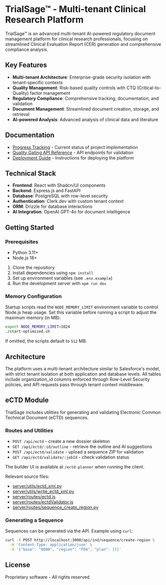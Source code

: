 # TrialSage™ - Multi-tenant Clinical Research Platform

TrialSage™ is an advanced multi-tenant AI-powered regulatory document management platform for clinical research professionals, focusing on streamlined Clinical Evaluation Report (CER) generation and comprehensive compliance analysis.

## Key Features

- **Multi-tenant Architecture**: Enterprise-grade security isolation with tenant-specific contexts
- **Quality Management**: Risk-based quality controls with CTQ (Critical-to-Quality) factor management
- **Regulatory Compliance**: Comprehensive tracking, documentation, and validation
- **Document Management**: Streamlined document creation, storage, and retrieval
- **AI-powered Analysis**: Advanced analysis of clinical data and literature

## Documentation

- [Progress Tracking](./PROGRESS.md) - Current status of project implementation
- [Quality Gating API Reference](./docs/quality-gating-api-reference.md) - API endpoints for validation
- [Deployment Guide](./DEPLOYMENT.md) - Instructions for deploying the platform

## Technical Stack

- **Frontend**: React with Shadcn/UI components
- **Backend**: Express.js and FastAPI
- **Database**: PostgreSQL with row-level security
- **Authentication**: Clerk.dev with custom tenant context
- **ORM**: Drizzle for database interactions
- **AI Integration**: OpenAI GPT-4o for document intelligence

## Getting Started
### Prerequisites
- Python 3.11+
- Node.js 18+

1. Clone the repository
2. Install dependencies using `npm install`
3. Set up environment variables (see `.env.example`)
4. Run the development server with `npm run dev`

### Memory Configuration
Startup scripts read the `NODE_MEMORY_LIMIT` environment variable to control
Node.js heap usage. Set this variable before running a script to adjust the
maximum memory (in MB):

```bash
export NODE_MEMORY_LIMIT=1024
./start-optimized.sh
```
If omitted, the scripts default to `512` MB.

## Architecture

The platform uses a multi-tenant architecture similar to Salesforce's model, with strict tenant isolation at both application and database levels. All tables include organization_id columns enforced through Row-Level Security policies, and API requests pass through tenant context middleware.

## eCTD Module

TrialSage includes utilities for generating and validating Electronic Common Technical Document (eCTD) sequences.

### Routes and Utilities
- `POST /api/ectd` - create a new dossier skeleton
- `GET /api/ectd/:id/outline` - retrieve the outline and AI suggestions
- `POST /api/ectd/validate` - upload a sequence ZIP for validation
- `GET /api/ectd/validate/:jobId` - check validation status

The builder UI is available at `/ectd-planner` when running the client.

Relevant source files:
- [server/utils/ectd_xml.py](server/utils/ectd_xml.py)
- [server/utils/write_ectd_xml.py](server/utils/write_ectd_xml.py)
- [server/routes/ectd.js](server/routes/ectd.js)
- [server/routes/ectdValidator.js](server/routes/ectdValidator.js)
- [server/routes/sequence_create_region.py](server/routes/sequence_create_region.py)

### Generating a Sequence

Sequences can be generated via the API. Example using `curl`:
```bash
curl -X POST http://localhost:3000/api/ind/sequence/create-region \
  -H 'Content-Type: application/json' \
  -d '{"base": "0000", "region": "FDA", "plan": []}'
```

## License

Proprietary software - All rights reserved

